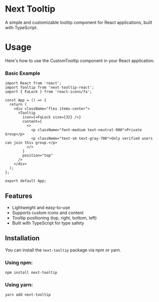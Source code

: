 # Next Tooltip

A simple and customizable tooltip component for React applications, built with TypeScript.

# Usage

Here's how to use the CustomTooltip component in your React application.

### Basic Example

```
import React from 'react';
import Tooltip from 'next-tooltip-react';
import { FaLock } from 'react-icons/fa';

const App = () => {
  return (
    <div className="flex items-center">
      <Tooltip
        icon={<FaLock size={32} />}
        content={
          <>
            <p className="font-medium text-neutral-900">Private Group</p>
            <p className="text-sm text-gray-700">Only verified users can join this group.</p>
          </>
        }
        position="top"
      />
    </div>
  );
};

export default App;

```

## Features

- Lightweight and easy-to-use
- Supports custom icons and content
- Tooltip positioning (top, right, bottom, left)
- Built with TypeScript for type safety

## Installation

You can install the `next-tooltip` package via npm or yarn.

### Using npm:

`npm install next-tooltip`

### Using yarn:

`yarn add next-tooltip`
